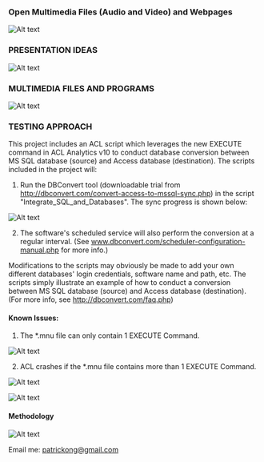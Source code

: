 ### Open Multimedia Files (Audio and Video) and Webpages ###

![Alt text](http://173.0.133.251/images/GitHub/multimedia1.jpg "Integrate with Multimedia Files")




### PRESENTATION IDEAS ###

![Alt text](http://173.0.133.251/images/GitHub/multimedia3.jpg "Creativity, Collaboration and Results")




### MULTIMEDIA FILES AND PROGRAMS ###

![Alt text](http://173.0.133.251/images/GitHub/MultimediaPrograms.jpg "Possible Multimedia Files")



### TESTING APPROACH ###

This project includes an ACL script which leverages the new EXECUTE command in ACL Analytics v10 to conduct database conversion between MS SQL database (source) and Access database (destination). The scripts included in the project will:

1.  Run the DBConvert tool (downloadable trial from http://dbconvert.com/convert-access-to-mssql-sync.php) in the script "Integrate_SQL_and_Databases".  The sync progress is shown below:

![Alt text](http://173.0.133.251/images/GitHub/progress.gif "Synchronization Progress")

2.  The software's scheduled service will also perform the conversion at a regular interval.  (See www.dbconvert.com/scheduler-configuration-manual.php for more info.)


Modifications to the scripts may obviously be made to add your own different databases' login credentials, software name and path, etc. The scripts simply illustrate an example of how to conduct a conversion between MS SQL database (source) and Access database (destination).  (For more info, see http://dbconvert.com/faq.php)




#### Known Issues: ####

1)  The *.mnu file can only contain 1 EXECUTE Command.  

![Alt text](http://173.0.133.251/images/GitHub/Execute1.jpg "mnu file only contain 1 EXECUTE Command")

2)  ACL crashes if the *.mnu file contains more than 1 EXECUTE Command.  

![Alt text](http://173.0.133.251/images/GitHub/Execute2.jpg "mnu file contains more than 1 EXECUTE Command")

![Alt text](http://173.0.133.251/images/GitHub/Execute2Crash.jpg "mnu file contains more than 1 EXECUTE Command")



#### Methodology ####

![Alt text](http://173.0.133.251/images/GitHub/use-methodology.gif "How I Work")

Email me: patrickong@gmail.com
